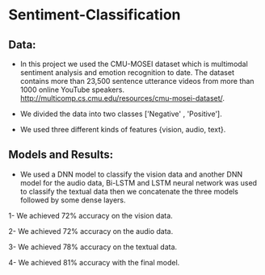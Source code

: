 # Sentiment-Classification
## Data:
* In this project we used the CMU-MOSEI dataset which is multimodal sentiment analysis and emotion recognition to date. The dataset contains more than 23,500 sentence utterance videos from more than 1000 online YouTube speakers. http://multicomp.cs.cmu.edu/resources/cmu-mosei-dataset/.

* We divided the data into two classes ['Negative' , 'Positive'].

* We used three different kinds of features {vision, audio, text}.

## Models and Results:
* We used a DNN model to classify the vision data and another DNN model for the audio data, Bi-LSTM and LSTM neural network was used to classify the textual data then we concatenate the three models followed by some dense layers.

1- We achieved 72% accuracy on the vision data.

2- We achieved 72% accuracy on the audio data.

3- We achieved 78% accuracy on the textual data.

4- We achieved 81% accuracy with the final model.
